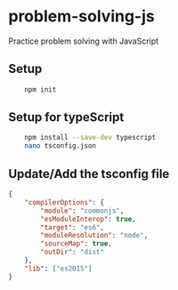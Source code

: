# problem-solving-js
Practice problem solving with JavaScript

## Setup 
```sh
    npm init
```
## Setup for typeScript
```sh
    npm install --save-dev typescript
    nano tsconfig.json
```
## Update/Add the tsconfig file 
```json
{
    "compilerOptions": {
        "module": "commonjs",
        "esModuleInterop": true,
        "target": "es6",
        "moduleResolution": "node",
        "sourceMap": true,
        "outDir": "dist"
    },
    "lib": ["es2015"]
}
```
